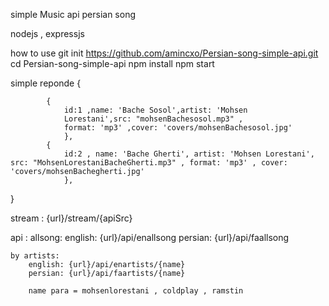 simple Music api
persian song

nodejs , expressjs

how to use 
git init https://github.com/amincxo/Persian-song-simple-api.git
cd Persian-song-simple-api
npm install
npm start   


simple reponde 
{

            {  
                id:1 ,name: 'Bache Sosol',artist: 'Mohsen 
                Lorestani',src: "mohsenBachesosol.mp3" ,
                format: 'mp3' ,cover: 'covers/mohsenBachesosol.jpg'
                },
            {  
                id:2 , name: 'Bache Gherti', artist: 'Mohsen Lorestani', src: "MohsenLorestaniBacheGherti.mp3" , format: 'mp3' , cover: 'covers/mohsenBachegherti.jpg' 
                },

}


stream :
    {url}/stream/{apiSrc}

api :
    allsong:
        english: {url}/api/enallsong
        persian: {url}/api/faallsong

    by artists: 
        english: {url}/api/enartists/{name}
        persian: {url}/api/faartists/{name}

        name para = mohsenlorestani , coldplay , ramstin
